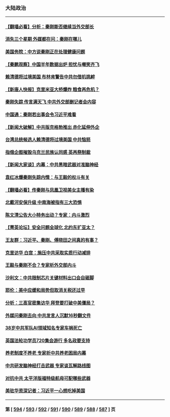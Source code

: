 ### 大陆政治
---
#### [【翻墙必看】分析：秦刚能否继续当外交部长](../../pages/ncid277/n14036531.md) 
#### [消失三个星期 外媒都在问：秦刚在哪儿](../../pages/ncid277/n14036458.md) 
#### [美国务院：中方说秦刚正在处理健康问题](../../pages/ncid277/n14036399.md) 
#### [【秦鹏观察】中国半年数据出炉 担忧与嘲笑齐飞](../../pages/ncid277/n14036428.md) 
#### [赖清德将过境美国 布林肯警告中共勿借机挑衅](../../pages/ncid277/n14036394.md) 
#### [【新唐人快报】克里米亚大桥爆炸 粮食再危机？](../../pages/ncid277/n14036421.md) 
#### [秦刚失踪 传言满天飞 中共外交部删记者会内容](../../pages/ncid277/n14036387.md) 
#### [中国通：秦刚若出事会令习近平难看](../../pages/ncid277/n14036381.md) 
#### [【新闻大破解】中共版克格勃推出 赤化延伸外企](../../pages/ncid277/n14036192.md) 
#### [台湾总统候选人赖清德将过境美国 中共恼怒](../../pages/ncid277/n14036295.md) 
#### [指俄企图摧毁乌克兰民族认同感 英再祭制裁](../../pages/ncid277/n14036297.md) 
#### [【新闻大家谈】内幕：中共黑暗武器对准脑神经](../../pages/ncid277/n14036222.md) 
#### [袁红冰爆秦刚失踪内情：与王毅的权斗有关](../../pages/ncid277/n14035688.md) 
#### [【翻墙必看】传秦刚与凤凰卫视美女主播有染](../../pages/ncid277/n14035785.md) 
#### [北戴河安保升级 中南海被指有三大恐惧](../../pages/ncid277/n14035702.md) 
#### [陈文清公告大小特务出动？专家：内斗激烈](../../pages/ncid277/n14035437.md) 
#### [【菁英论坛】安全问题全球化 北约东扩亚太？](../../pages/ncid277/n14035527.md) 
#### [王友群：习近平、秦刚、傅晓田之间真的有事？](../../pages/ncid277/n14035084.md) 
#### [克里访华 白宫：施压中共采取实质行动减排](../../pages/ncid277/n14035616.md) 
#### [王毅与秦刚不合？专家析外交部内斗](../../pages/ncid277/n14035528.md) 
#### [沙利文：中共限制芯片关键材料出口会自砸脚](../../pages/ncid277/n14035489.md) 
#### [耶伦：美中应缓和局势但取消关税还过早](../../pages/ncid277/n14035448.md) 
#### [分析：三高官密集访华 拜登要打破中美僵局？](../../pages/ncid277/n14035009.md) 
#### [外媒问秦刚去向 中共发言人沉默16秒翻文件](../../pages/ncid277/n14035349.md) 
#### [38岁中共军队AI领域知名专家车祸死亡](../../pages/ncid277/n14035326.md) 
#### [英国法轮功学员720集会游行 多名政要支持](../../pages/ncid277/n14035323.md) 
#### [养老制度不养老 专家析中共养老困局内幕](../../pages/ncid277/n14031161.md) 
#### [中共研发脑神经打击武器 专家谈瓦解路线图](../../pages/ncid277/n14034971.md) 
#### [对抗中共 太平洋版福特级航母可配哪些武器](../../pages/ncid277/n14030834.md) 
#### [美驻华资深记者：习近平一心想吃掉美国](../../pages/ncid277/n14035088.md) 

---
#### 第 [ [594](./594.md) / [593](./593.md) / [592](./592.md) / [591](./591.md) / [590](./590.md) / [589](./589.md) / [588](./588.md) / [587](./587.md) ] 页
